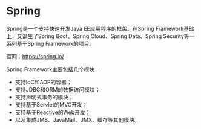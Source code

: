 # Spring

Spring是一个支持快速开发Java EE应用程序的框架。在Spring Framework基础上，又诞生了Spring Boot、Spring Cloud、Spring Data、Spring Security等一系列基于Spring Framework的项目。

官网：https://spring.io/

Spring Framework主要包括几个模块：

- 支持IoC和AOP的容器；
- 支持JDBC和ORM的数据访问模块；
- 支持声明式事务的模块；
- 支持基于Servlet的MVC开发；
- 支持基于Reactive的Web开发；
- 以及集成JMS、JavaMail、JMX、缓存等其他模块。

